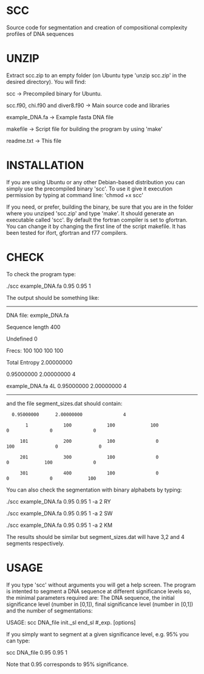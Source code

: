 SCC
===
Source code for segmentation and creation of compositional complexity profiles of DNA sequences


UNZIP
=====
Extract scc.zip to an empty folder (on Ubuntu type 'unzip scc.zip' in the desired directory).
You will find:

scc -> Precompiled binary for Ubuntu.

scc.f90, chi.f90 and diver8.f90 -> Main source code and libraries

example_DNA.fa -> Example fasta DNA file

makefile -> Script file for building the program by using 'make'

readme.txt -> This file

INSTALLATION
============

If you are using Ubuntu or any other Debian-based distribution you can simply use the
precompiled binary 'scc'. To use it give it execution permission by typing at command line: 'chmod +x scc'

If you need, or prefer, building the binary, be sure that you are in the folder where you
unziped 'scc.zip' and type 'make'. It should generate an executable called 'scc'.
By default the fortran compiler is set to gfortran. You can change it by changing the first line of the
script makefile. It has been tested for ifort, gfortran and f77 compilers.

CHECK
=====
To check the program type:

./scc example_DNA.fa 0.95 0.95 1

The output should be something like:

--------------------------------------------------------

 DNA file:          exmple_DNA.fa
 
 Sequence length             400
 
 Undefined                     0
 
 Frecs:                      100         100         100         100
 
 Total Entropy        2.00000000

  0.95000000	  2.00000000	           4
  
example_DNA.fa	4L	  0.95000000	  2.00000000	           4

----------------------------------------------------

and the file segment_sizes.dat should contain:

	  0.95000000	  2.00000000	           4
   
           1	         100	         100	         100	           0	           0	           0
	   
         101	         200	         100	           0	         100	           0	           0
	 
         201	         300	         100	           0	           0	         100	           0
	 
         301	         400	         100	           0	           0	           0	         100

You can also check the segmentation with binary alphabets by typing:

./scc example_DNA.fa 0.95 0.95 1 -a 2 RY

./scc example_DNA.fa 0.95 0.95 1 -a 2 SW

./scc example_DNA.fa 0.95 0.95 1 -a 2 KM


The results should be similar but segment_sizes.dat will have 3,2 and 4 segments respectively.

USAGE
=====
If you type 'scc' without arguments you will get a help screen.
The program is intented to segment a DNA sequence at different significance levels so, the minimal parameters required are:
The DNA sequence, the initial significance level (number in [0,1]), final significance level (number in [0,1]) and the number of segmentations:

 USAGE:
     scc   DNA_file   init._sl   end_sl   #_exp.   [options]

If you simply want to segment at a given significance level, e.g. 95% you can type:

scc   DNA_file   0.95   0.95   1

Note that 0.95 corresponds to 95% significance.





